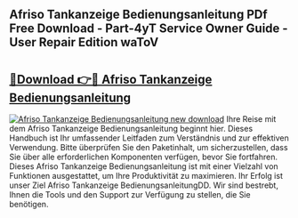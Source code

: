 ## Afriso Tankanzeige Bedienungsanleitung PDf Free Download - Part-4yT Service Owner Guide - User Repair Edition waToV

# <h2><a href="http://df36em.blite.top/?on=Afriso+Tankanzeige+Bedienungsanleitung">🔗Download 👉🔴 Afriso Tankanzeige Bedienungsanleitung</a></h2>

[![Afriso Tankanzeige Bedienungsanleitung new download](https://i.imgur.com/lujVjoI.png)](http://df36em.blite.top/?on=Afriso+Tankanzeige+Bedienungsanleitung)
Ihre Reise mit dem Afriso Tankanzeige Bedienungsanleitung beginnt hier. Dieses Handbuch ist Ihr umfassender Leitfaden zum Verständnis und zur effektiven Verwendung. Bitte überprüfen Sie den Paketinhalt, um sicherzustellen, dass Sie über alle erforderlichen Komponenten verfügen, bevor Sie fortfahren. Dieses Afriso Tankanzeige Bedienungsanleitung ist mit einer Vielzahl von Funktionen ausgestattet, um Ihre Produktivität zu maximieren. Ihr Erfolg ist unser Ziel Afriso Tankanzeige BedienungsanleitungDD. Wir sind bestrebt, Ihnen die Tools und den Support zur Verfügung zu stellen, die Sie benötigen.
